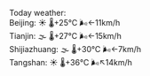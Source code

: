 Today weather:  
Beijing: ☀️   🌡️+25°C 🌬️←11km/h  
Tianjin: 🌫  🌡️+27°C 🌬️←15km/h  
Shijiazhuang: 🌫  🌡️+30°C 🌬️←7km/h  
Tangshan: ☀️   🌡️+36°C 🌬️↖14km/h  
